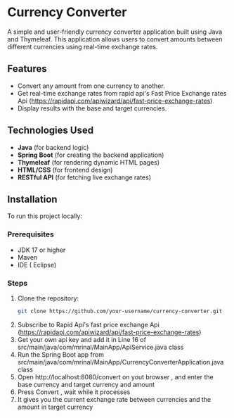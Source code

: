 # Currency Converter

A simple and user-friendly currency converter application built using Java and Thymeleaf. This application allows users to convert amounts between different currencies using real-time exchange rates.

## Features

- Convert any amount from one currency to another.
- Get real-time exchange rates from rapid api's  Fast Price Exchange rates  Api (https://rapidapi.com/apiwizard/api/fast-price-exchange-rates)
- Display results with the base and target currencies.

## Technologies Used

- **Java** (for backend logic)
- **Spring Boot** (for creating the backend application)
- **Thymeleaf** (for rendering dynamic HTML pages)
- **HTML/CSS** (for frontend design)
- **RESTful API** (for fetching live exchange rates)

## Installation

To run this project locally:

### Prerequisites
- JDK 17 or higher
- Maven
- IDE ( Eclipse)

### Steps

1. Clone the repository:
   ```bash
   git clone https://github.com/your-username/currency-converter.git
2. Subscribe to Rapid Api's fast price exchange Api  (https://rapidapi.com/apiwizard/api/fast-price-exchange-rates)
3. Get your own api key and add it in Line 16 of src/main/java/com/mrinal/MainApp/ApiService.java class
4. Run the Spring Boot app  from   src/main/java/com/mrinal/MainApp/CurrencyConverterApplication.java class
5. Open http://localhost:8080/convert on yout browser , and enter the base currency and target currency and amount
6. Press Convert , wait while it processes
7. It gives you the current exchange rate between currencies and the amount in target currency 
